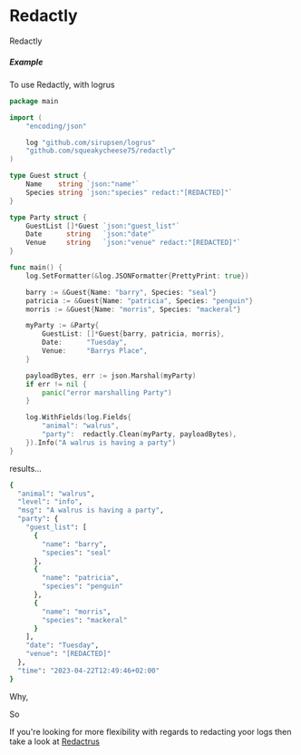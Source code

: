 # Redactly

Redactly

##### Example

To use Redactly, with logrus

```go
package main

import (
	"encoding/json"

	log "github.com/sirupsen/logrus"
	"github.com/squeakycheese75/redactly"
)

type Guest struct {
	Name    string `json:"name"`
	Species string `json:"species" redact:"[REDACTED]"`
}

type Party struct {
	GuestList []*Guest `json:"guest_list"`
	Date      string   `json:"date"`
	Venue     string   `json:"venue" redact:"[REDACTED]"`
}

func main() {
	log.SetFormatter(&log.JSONFormatter{PrettyPrint: true})

	barry := &Guest{Name: "barry", Species: "seal"}
	patricia := &Guest{Name: "patricia", Species: "penguin"}
	morris := &Guest{Name: "morris", Species: "mackeral"}

	myParty := &Party{
		GuestList: []*Guest{barry, patricia, morris},
		Date:      "Tuesday",
		Venue:     "Barrys Place",
	}

	payloadBytes, err := json.Marshal(myParty)
	if err != nil {
		panic("error marshalling Party")
	}

	log.WithFields(log.Fields{
		"animal": "walrus",
		"party":  redactly.Clean(myParty, payloadBytes),
	}).Info("A walrus is having a party")
}
```

results...

```bash
{
  "animal": "walrus",
  "level": "info",
  "msg": "A walrus is having a party",
  "party": {
    "guest_list": [
      {
        "name": "barry",
        "species": "seal"
      },
      {
        "name": "patricia",
        "species": "penguin"
      },
      {
        "name": "morris",
        "species": "mackeral"
      }
    ],
    "date": "Tuesday",
    "venue": "[REDACTED]"
  },
  "time": "2023-04-22T12:49:46+02:00"
}

```

Why,

So

If you're looking for more flexibility with regards to redacting yoor logs then take a look at
[Redactrus](https://github.com/whuang8/redactrus)
